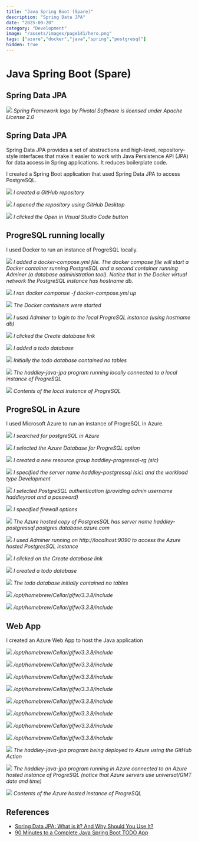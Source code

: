 ```yaml
---
title: "Java Spring Boot (Spare)"
description: "Spring Data JPA"
date: "2025-09-20"
category: "Development"
image: "/assets/images/page141/hero.png"
tags: ["azure","docker","java","spring","postgresql"]
hidden: true
---
```


# Java Spring Boot (Spare)

## Spring Data JPA

![](/assets/images/page141/spring-framework-logo-2018.svg)
*Spring Framework logo by Pivotal Software is licensed under Apache License 2.0*


## Spring Data JPA

Spring Data JPA provides a set of abstractions and high-level, repository-style interfaces that make it easier to work with Java Persistence API (JPA) for data access in Spring applications. It reduces boilerplate code.

I created a Spring Boot application that used Spring Data JPA to access PostgreSQL.

![](/assets/images/page141/screenshot-2023-10-28-at-4.32.38-pm-2136x1094.png)
*I created a GitHub repository*

![](/assets/images/page141/screenshot-2023-10-28-at-4.33.17-pm-2136x1095.png)
*I opened the repository using GitHub Desktop*

![](/assets/images/page141/screenshot-2023-10-28-at-4.33.40-pm-2136x1112.png)
*I clicked the Open in Visual Studio Code button*


## ProgreSQL running locally

I used Docker to run an instance of ProgreSQL locally.

![](/assets/images/page141/screenshot-2023-10-28-at-4.35.46-pm-2044x1020.png)
*I added a docker-compose.yml file. The docker compose file will start a Docker container running PostgreSQL and a second container running Adminer (a database administration tool). Notice that in the Docker virtual network the PostgreSQL instance has hostname db.*

![](/assets/images/page141/screenshot-2023-10-28-at-4.43.20-pm-2078x204.png)
*I ran docker componse -f docker-compose.yml up*

![](/assets/images/page141/screenshot-2023-10-28-at-4.38.14-pm-2136x938.png)
*The Docker containers were started*

![](/assets/images/page141/screenshot-2023-10-28-at-7.23.40-pm-2136x550.png)
*I used Adminer to login to the local ProgreSQL instance (using hostname db)*

![](/assets/images/page141/screenshot-2023-10-28-at-7.23.52-pm-2136x660.png)
*I clicked the Create database link*

![](/assets/images/page141/screenshot-2023-10-28-at-7.24.08-pm-2136x356.png)
*I added a todo database*

![](/assets/images/page141/screenshot-2023-10-28-at-7.24.20-pm-2136x814.png)
*Initially the todo database contained no tables*

![](/assets/images/page141/screenshot-2023-10-28-at-8.06.56-pm-2136x1141.png)
*The haddley-java-jpa program running locally connected to a local instance of ProgreSQL*

![](/assets/images/page141/screenshot-2023-10-28-at-8.08.08-pm-2136x689.png)
*Contents of the local instance of ProgreSQL*


## ProgreSQL in Azure

I used Microsoft Azure to run an instance of ProgreSQL in Azure.

![](/assets/images/page141/screenshot-2023-10-28-at-12.29.56-pm-2136x875.png)
*I searched for postgreSQL in Azure*

![](/assets/images/page141/screenshot-2023-10-28-at-12.30.44-pm-2136x1129.png)
*I selected the Azure Database for ProgreSQL option*

![](/assets/images/page141/screenshot-2023-10-28-at-12.49.06-pm-2136x1238.png)
*I created a new resource group haddley-progressql-rg (sic)*

![](/assets/images/page141/screenshot-2023-10-28-at-12.49.45-pm-2136x1243.png)
*I specified the server name haddley-postgressql (sic) and the workload type Development*

![](/assets/images/page141/screenshot-2023-10-28-at-12.50.39-pm-2136x1243.png)
*I selected PostgreSQL authentication (providing admin username haddleyroot and a password)*

![](/assets/images/page141/screenshot-2023-10-28-at-12.52.48-pm-2136x1244.png)
*I specified firewall options*

![](/assets/images/page141/screenshot-2023-10-28-at-12.59.58-pm-2136x1241.png)
*The Azure hosted copy of PostgresSQL has server name haddley-postgressql.postgres.database.azure.com*

![](/assets/images/page141/screenshot-2023-10-28-at-1.01.20-pm-2136x532.png)
*I used Adminer running on http://localhost:9090 to access the Azure hosted PostgresSQL instance*

![](/assets/images/page141/screenshot-2023-10-28-at-7.29.24-pm-2136x768.png)
*I clicked on the Create database link*

![](/assets/images/page141/screenshot-2023-10-28-at-7.29.36-pm-2136x363.png)
*I created a todo database*

![](/assets/images/page141/screenshot-2023-10-28-at-7.29.49-pm-2136x762.png)
*The todo database initially contained no tables*

![](/assets/images/page141/screenshot-2023-10-28-at-7.36.47-pm-2136x1205.png)
*/opt/homebrew/Cellar/glfw/3.3.8/include*

![](/assets/images/page141/screenshot-2023-10-28-at-7.37.29-pm-2136x1209.png)
*/opt/homebrew/Cellar/glfw/3.3.8/include*


## Web App

I created an Azure Web App to host the Java application

![](/assets/images/page141/screenshot-2023-10-28-at-7.38.13-pm-2136x1212.png)
*/opt/homebrew/Cellar/glfw/3.3.8/include*

![](/assets/images/page141/screenshot-2023-10-28-at-7.38.45-pm-2136x1213.png)
*/opt/homebrew/Cellar/glfw/3.3.8/include*

![](/assets/images/page141/screenshot-2023-10-28-at-7.39.50-pm-2136x1213.png)
*/opt/homebrew/Cellar/glfw/3.3.8/include*

![](/assets/images/page141/screenshot-2023-10-28-at-7.40.16-pm-2136x1211.png)
*/opt/homebrew/Cellar/glfw/3.3.8/include*

![](/assets/images/page141/screenshot-2023-10-28-at-7.41.11-pm-2136x1208.png)
*/opt/homebrew/Cellar/glfw/3.3.8/include*

![](/assets/images/page141/screenshot-2023-10-28-at-7.42.00-pm-2136x1208.png)
*/opt/homebrew/Cellar/glfw/3.3.8/include*

![](/assets/images/page141/screenshot-2023-10-28-at-7.42.44-pm-2136x1212.png)
*/opt/homebrew/Cellar/glfw/3.3.8/include*

![](/assets/images/page141/screenshot-2023-10-28-at-7.42.56-pm-2136x1208.png)
*/opt/homebrew/Cellar/glfw/3.3.8/include*

![](/assets/images/page141/screenshot-2023-10-28-at-7.59.40-pm-2136x1210.png)
*The haddley-java-jpa program being deployed to Azure using the GitHub Action*

![](/assets/images/page141/screenshot-2023-10-28-at-8.04.45-pm-2136x1144.png)
*The haddley-java-jpa program running in Azure connected to an Azure hosted instance of ProgreSQL (notice that Azure servers use universal/GMT date and time)*

![](/assets/images/page141/screenshot-2023-10-28-at-8.11.35-pm-2136x710.png)
*Contents of the Azure hosted instance of ProgreSQL*
## References

- [Spring Data JPA: What is it? And Why Should You Use It?](https://www.youtube.com/watch?v=x67yiTHxn00)
- [90 Minutes to a Complete Java Spring Boot TODO App](https://www.youtube.com/watch?v=Hvuij8SOW8Q)

